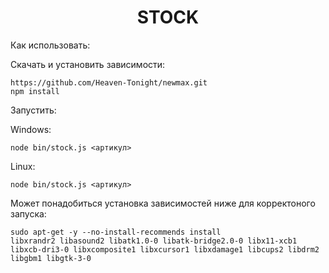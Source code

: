 <h1 align="center"> STOCK </h1>

Как использовать:

Скачать и установить зависимости:

```
https://github.com/Heaven-Tonight/newmax.git
npm install
```

Запустить:

Windows: 
```
node bin/stock.js <артикул>
```

Linux:
```
node bin/stock.js <артикул>
```
Может понадобиться установка зависимостей ниже для корректоного запуска:
```
sudo apt-get -y --no-install-recommends install 
libxrandr2 libasound2 libatk1.0-0 libatk-bridge2.0-0 libx11-xcb1 libxcb-dri3-0 libxcomposite1 libxcursor1 libxdamage1 libcups2 libdrm2 libgbm1 libgtk-3-0
```
